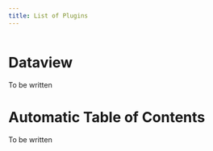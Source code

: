 ```yaml
---
title: List of Plugins
---
```



````toc
````

# Dataview

To be written

# Automatic Table of Contents

To be written
